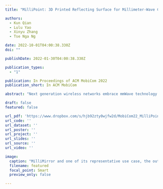 ```yaml
---
title: "MilliPoint: 3D Printed Reflecting Surface for Millimeter-Wave Coverage Expansion"

authors:
  - Kun Qian
  - Lulu Yao
  - Xinyu Zhang
  - Tse Nga Ng

date: 2022-10-01T04:00:38.330Z
doi: ""

publishDate: 2022-01-30T04:00:38.330Z

publication_types:
  - "1"

publication: In Proceedings of ACM MobiCom 2022
publication_short: In ACM MobiCom

abstract: "Next generation wireless networks embrace mmWave technology for its high capacity. Yet, mmWave radios bear a fundamental coverage limitation due to the high directionality and propagation artifacts. In this paper, we explore an economical paradigm based on 3D printing technology for mmWave coverage expansion. We propose MilliPoint, a fully passive metasurface, which can reshape and resteer mmWave beams to anomalous directions to illuminate the coverage blind spots. We develop a closed-form model to efficiently synthesize the MilliPoint design with thousands of unit elements and across a wide frequency band. We further develop an economical process based on 3D printing and metal deposition to fabricate MilliPoint. Our field test results show that MilliPoint can effectively fill the coverage holes and operate transparently to the standard mmWave beam management protocols."

draft: false
featured: false

url_pdf: 'https://www.dropbox.com/s/hjb92zty0wjfw2d/MobiCom22_MilliPoint_paper.pdf?dl=0'
url_code: ''
url_dataset: ''
url_poster: ''
url_project: ''
url_slides: ''
url_source: ''
url_video: ''

image:
  caption: "MilliMirror and one of its representative use case, the outdoor-to-indoor coverage expansion."
  filename: featured
  focal_point: Smart
  preview_only: false

---
```

